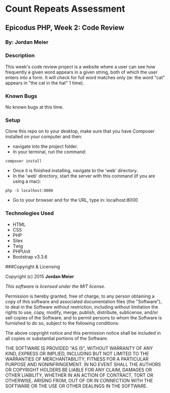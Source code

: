 # Count Repeats Assessment

## Epicodus PHP, Week 2: Code Review

### By: Jordan Meier

### Description

This week's code review project is a website where a user can see how frequently a given word appears in a given string, both of which the user enters into a form. It will check for full word matches only (ie: the word "cat" appears in "the cat in the hat" 1 time).

### Known Bugs

No known bugs at this time.

### Setup

Clone this repo on to your desktop, make sure that you have Composer installed on your computer and then:
* navigate into the project folder.
* In your terminal, run the command:
```shell
composer install
```
* Once it is finished installing, navigate to the 'web' directory.
* In the 'web' directory, start the server with this command (if you are using a mac):
```shell
php -S localhost:8000
```
* Go to your browser and for the URL, type in: localhost:8000


### Technologies Used
* HTML
* CSS
* PHP
* Silex
* Twig
* PHPUnit
* Bootstrap v3.3.6

###Copyright & Licensing

Copyright (c) 2015 **Jordan Meier**

*This software is licensed under the MIT license.*

Permission is hereby granted, free of charge, to any person obtaining a copy
of this software and associated documentation files (the "Software"), to deal
in the Software without restriction, including without limitation the rights
to use, copy, modify, merge, publish, distribute, sublicense, and/or sell
copies of the Software, and to permit persons to whom the Software is
furnished to do so, subject to the following conditions:

The above copyright notice and this permission notice shall be included in
all copies or substantial portions of the Software.

THE SOFTWARE IS PROVIDED "AS IS", WITHOUT WARRANTY OF ANY KIND, EXPRESS OR
IMPLIED, INCLUDING BUT NOT LIMITED TO THE WARRANTIES OF MERCHANTABILITY,
FITNESS FOR A PARTICULAR PURPOSE AND NONINFRINGEMENT. IN NO EVENT SHALL THE
AUTHORS OR COPYRIGHT HOLDERS BE LIABLE FOR ANY CLAIM, DAMAGES OR OTHER
LIABILITY, WHETHER IN AN ACTION OF CONTRACT, TORT OR OTHERWISE, ARISING FROM,
OUT OF OR IN CONNECTION WITH THE SOFTWARE OR THE USE OR OTHER DEALINGS IN
THE SOFTWARE.
